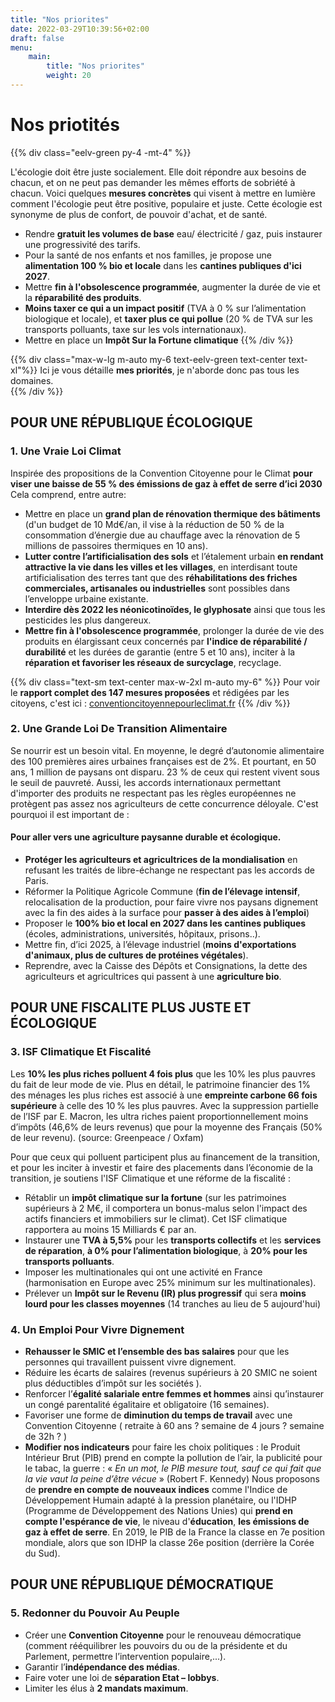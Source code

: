 ```yaml
---
title: "Nos priorites"
date: 2022-03-29T10:39:56+02:00
draft: false
menu:
    main:
        title: "Nos priorites"
        weight: 20
---
```

# Nos priotités

{{% div class="eelv-green py-4 -mt-4" %}}

L'écologie doit être juste socialement. Elle doit répondre aux besoins de chacun, et on ne peut pas demander les mêmes efforts de sobriété à chacun. Voici quelques __mesures concrètes__ qui visent à mettre en lumière comment l'écologie peut être positive, populaire et juste. Cette écologie est synonyme de plus de confort, de pouvoir d'achat, et de santé.

- Rendre __gratuit les volumes de base__ eau/ électricité / gaz, puis instaurer une progressivité des tarifs.
- Pour la santé de nos enfants et nos familles, je propose une __alimentation 100 % bio et locale__ dans les __cantines publiques d'ici 2027__.
- Mettre __fin à l'obsolescence programmée__, augmenter la durée de vie et la __réparabilité des produits__.
- __Moins taxer ce qui a un impact positif__ (TVA à 0 % sur l’alimentation biologique et locale), et __taxer plus ce qui pollue__ (20 % de TVA sur les transports polluants, taxe sur les vols internationaux).
- Mettre en place un __Impôt Sur la Fortune climatique__
{{% /div %}}

{{% div class="max-w-lg m-auto my-6 text-eelv-green text-center text-xl"%}}
Ici je vous détaille __mes priorités__, je n'aborde donc pas tous les domaines.  
{{% /div %}}
## POUR UNE RÉPUBLIQUE __ÉCOLOGIQUE__
### 1. Une Vraie Loi Climat

Inspirée des propositions de la Convention Citoyenne pour le Climat __pour viser une baisse de 55 % des émissions de gaz à effet de serre d’ici 2030__ Cela comprend, entre autre:

- Mettre en place un __grand plan de rénovation thermique des bâtiments__ (d'un budget de 10 Md€/an, il vise à  la réduction de 50 % de la consommation d’énergie due au chauffage avec la rénovation de 5 millions de passoires thermiques en 10 ans).
- __Lutter contre l’artificialisation des sols__ et l’étalement urbain __en rendant attractive la vie dans les villes et les villages__, en interdisant toute artificialisation des terres tant que des __réhabilitations des friches commerciales, artisanales ou industrielles__ sont possibles dans l’enveloppe urbaine existante.
- __Interdire dès 2022 les néonicotinoïdes, le glyphosate__ ainsi que tous les pesticides les plus dangereux. 
- __Mettre fin à l'obsolescence programmée__, prolonger la durée de vie des produits en élargissant ceux concernés par __l'indice de réparabilité / durabilité__ et les durées de garantie (entre 5 et 10 ans),  inciter à la __réparation et favoriser les réseaux de surcyclage__, recyclage.

{{% div class="text-sm text-center max-w-2xl m-auto my-6" %}}
Pour voir le __rapport complet des 147 mesures proposées__ et rédigées par les citoyens, c'est ici : [conventioncitoyennepourleclimat.fr](https://propositions.conventioncitoyennepourleclimat.fr/)
{{% /div %}}

### 2. Une Grande Loi De Transition Alimentaire

Se nourrir est un besoin vital. En moyenne, le degré d’autonomie alimentaire des 100 premières aires urbaines françaises est de 2%. Et pourtant, en 50 ans, 1 million de paysans ont disparu. 23 % de ceux qui restent vivent sous le seuil de pauvreté. Aussi, les accords internationaux permettant d'importer des produits ne respectant pas les règles européennes ne protègent pas assez nos agriculteurs de cette concurrence déloyale. C'est pourquoi il est important de :

#### Pour aller vers __une agriculture paysanne durable et écologique__.

- __Protéger les agriculteurs et agricultrices de la mondialisation__ en refusant les traités de libre-échange ne respectant pas les accords de Paris.
- Réformer  la Politique Agricole Commune (__fin de l’élevage intensif__, relocalisation de la production, pour faire vivre nos paysans dignement avec la fin des aides à la surface pour __passer à des aides à l’emploi__) 
- Proposer le __100% bio et local en 2027 dans les cantines publiques__ (écoles, administrations, universités, hôpitaux, prisons..).
- Mettre fin, d’ici 2025, à l’élevage industriel (__moins d'exportations d'animaux, plus de  cultures de protéines végétales__).
- Reprendre, avec la Caisse des Dépôts et Consignations, la dette des agriculteurs et agricultrices qui passent à une __agriculture bio__.


## POUR UNE __FISCALITE PLUS JUSTE__ ET ÉCOLOGIQUE
### 3. ISF Climatique Et Fiscalité

Les __10% les plus riches polluent 4 fois plus__ que les 10% les plus pauvres du fait de leur mode de vie. 
Plus en détail, le patrimoine financier des 1% des ménages les plus riches est associé à une __empreinte carbone 66 fois supérieure__ à celle des 10 % les plus pauvres.
Avec la suppression partielle de l’ISF par E. Macron, les ultra riches paient proportionnellement moins d’impôts (46,6% de leurs revenus) que pour la moyenne des Français (50% de leur revenu). (source: Greenpeace / Oxfam)

Pour que ceux qui polluent participent plus au financement de la transition, et pour les inciter à investir et faire des placements dans l’économie de la transition, je soutiens l'ISF Climatique et une réforme de la fiscalité :

- Rétablir un __impôt climatique sur la fortune__ (sur les patrimoines supérieurs à 2 M€, il comportera un bonus-malus selon l'impact des actifs financiers et immobiliers sur le climat). Cet ISF climatique rapportera au moins 15 Milliards € par an.  
- Instaurer une  __TVA à 5,5%__ pour les __transports collectifs__ et les __services de réparation__, __à 0% pour l’alimentation biologique__, à __20% pour les transports polluants__.
- Imposer les multinationales qui ont une activité en France (harmonisation en Europe avec 25% minimum sur les multinationales).
- Prélever un __Impôt sur le Revenu (IR) plus progressif__ qui sera __moins lourd pour les classes moyennes__ (14 tranches au lieu de 5 aujourd'hui)


### 4. Un Emploi Pour Vivre Dignement

- __Rehausser le SMIC et l’ensemble des bas salaires__ pour que les personnes qui travaillent puissent vivre dignement.
- Réduire les écarts de salaires (revenus supérieurs à 20 SMIC ne soient plus déductibles d’impôt sur les sociétés ).
- Renforcer l’__égalité salariale entre femmes et hommes__ ainsi qu’instaurer un congé parentalité égalitaire et obligatoire (16 semaines).
- Favoriser une forme de __diminution du temps de travail__ avec une Convention Citoyenne ( retraite à 60 ans ? semaine de 4 jours ? semaine de 32h ? )
- __Modifier nos indicateurs__ pour faire les choix politiques : le Produit Intérieur Brut (PIB) prend en compte la pollution de l’air, la publicité pour le tabac, la guerre : 
« _En un mot, le PIB mesure tout, sauf ce qui fait que la vie vaut la peine d’être vécue_ »  (Robert F. Kennedy)
Nous proposons de __prendre en compte de nouveaux indices__ comme l'Indice de Développement Humain adapté à la pression planétaire, ou l'IDHP  (Programme de Développement des Nations Unies) qui __prend en compte l'espérance de vie__, le niveau d'__éducation__, __les émissions de gaz à effet de serre__. 
En 2019, le PIB de la France la classe en 7e position mondiale, alors que son IDHP la classe 26e position (derrière la Corée du Sud).



## POUR UNE RÉPUBLIQUE DÉMOCRATIQUE 
### 5. Redonner du Pouvoir Au Peuple

- Créer une __Convention Citoyenne__ pour le renouveau démocratique (comment rééquilibrer les pouvoirs du ou de la présidente et du Parlement, permettre l’intervention populaire,...).
- Garantir l’__indépendance des médias__.
- Faire voter une loi de __séparation Etat – lobbys__.
- Limiter les élus à __2 mandats maximum__.
